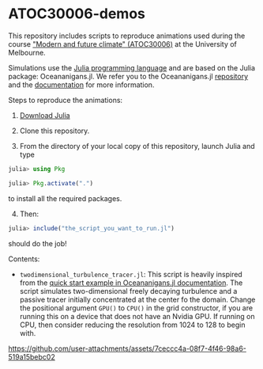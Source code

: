 # ATOC30006-demos

This repository includes scripts to reproduce animations used during the course ["Modern and future climate" (ATOC30006)](https://handbook.unimelb.edu.au/2024/subjects/atoc30006/print) at the University of Melbourne.

Simulations use the [Julia programming language](https://julialang.org) and  are based on the Julia package: Oceananigans.jl. We refer you to the Oceananigans.jl [repository](https://github.com/CliMA/Oceananigans.jl) and the [documentation](https://clima.github.io/OceananigansDocumentation/stable/) for more information.

Steps to reproduce the animations:

1. [Download Julia](https://julialang.org/downloads/)

2. Clone this repository.

3. From the directory of your local copy of this repository, launch Julia and type

```julia
julia> using Pkg

julia> Pkg.activate(".")
```

to install all the required packages.

4. Then:

```julia
julia> include("the_script_you_want_to_run.jl")
```

should do the job!

Contents:

* `twodimensional_turbulence_tracer.jl`: This script is heavily inspired from the [quick start example in Oceananigans.jl documentation](https://clima.github.io/OceananigansDocumentation/stable/quick_start/). The script simulates two-dimensional freely decaying turbulence and a passive tracer initially concentrated at the center fo the domain. Change the positional argument `GPU()` to `CPU()` in the grid constructor, if you are running this on a device that does not have an Nvidia GPU. If running on CPU, then consider reducing the resolution from 1024 to 128 to begin with.

https://github.com/user-attachments/assets/7ceccc4a-08f7-4f46-98a6-519a15bebc02

